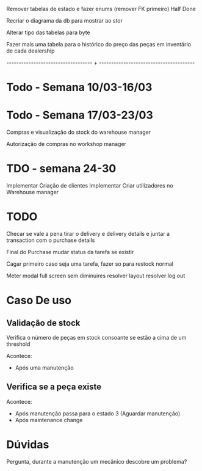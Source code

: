 Remover tabelas de estado e fazer enums (remover FK primeiro) Half Done

Recriar o diagrama da db para mostrar ao stor

Alterar tipo das tabelas para byte

Fazer mais uma tabela para o histórico do preço das peças em inventário de cada dealership




----------------------------------- + ---------------------------------------
 
# Todo - Semana 10/03-16/03

# Todo - Semana 17/03-23/03

Compras e visualização do stock do warehouse manager

Autorização de compras no workshop manager




# TDO - semana 24-30

Implementar Criação de clientes
Implementar Criar utilizadores no Warehouse manager


# TODO 

Checar se vale a pena tirar o delivery e delivery details e juntar a transaction com o purchase details 

Final do Purchase mudar status da tarefa se existir


Cagar primeiro caso seja uma tarefa, fazer so para restock normal


Meter modal full screen sem diminuires
resolver layout
resolver log out




# Caso De uso 
## Validação de stock
Verifica o número de peças em stock consoante se estão a cima de um threshold

Acontece:
- Após uma manutenção

## Verifica se a peça existe
Acontece:
- Após manutenção passa para o estado 3 (Aguardar manutenção)
- Após maintenance change



# Dúvidas
Pergunta, durante a manutenção um mecânico descobre um problema?